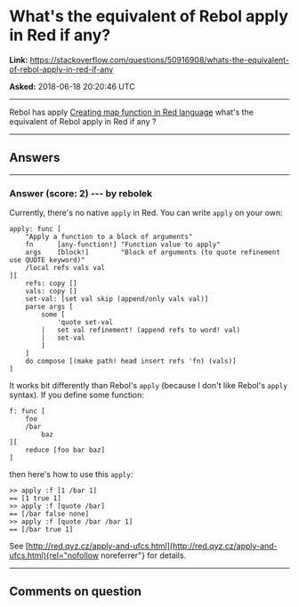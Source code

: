 # What&#39;s the equivalent of Rebol apply in Red if any?

**Link:**
<https://stackoverflow.com/questions/50916908/whats-the-equivalent-of-rebol-apply-in-red-if-any>

**Asked:** 2018-06-18 20:20:46 UTC

------------------------------------------------------------------------

Rebol has apply [Creating map function in Red
language](https://stackoverflow.com/questions/46753092/creating-map-function-in-red-language)
what\'s the equivalent of Rebol apply in Red if any ?

------------------------------------------------------------------------

## Answers

------------------------------------------------------------------------

### Answer (score: 2) --- by rebolek

Currently, there\'s no native `apply` in Red. You can write `apply` on
your own:

    apply: func [
        "Apply a function to a block of arguments"
        fn      [any-function!] "Function value to apply"
        args    [block!]        "Block of arguments (to quote refinement use QUOTE keyword)"
        /local refs vals val
    ][
        refs: copy []
        vals: copy []
        set-val: [set val skip (append/only vals val)]
        parse args [
            some [
                'quote set-val
            |   set val refinement! (append refs to word! val)
            |   set-val
            ]
        ]
        do compose [(make path! head insert refs 'fn) (vals)]
    ]

It works bit differently than Rebol\'s `apply` (because I don\'t like
Rebol\'s `apply` syntax). If you define some function:

    f: func [
        foo
        /bar
            baz
    ][
        reduce [foo bar baz]
    ]

then here\'s how to use this `apply`:

    >> apply :f [1 /bar 1]
    == [1 true 1]
    >> apply :f [quote /bar]
    == [/bar false none]
    >> apply :f [quote /bar /bar 1]
    == [/bar true 1]

See
[http://red.qyz.cz/apply-and-ufcs.html](http://red.qyz.cz/apply-and-ufcs.html){rel="nofollow noreferrer"}
for details.

------------------------------------------------------------------------

## Comments on question
